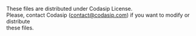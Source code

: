 These files are distributed under Codasip License.<br>
Please, contact Codasip (contact@codasip.com) if you want to modify or distribute<br>
these files.